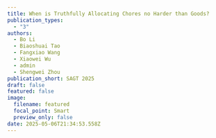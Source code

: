 ```yaml
---
title: When is Truthfully Allocating Chores no Harder than Goods?
publication_types:
  - "3"
authors:
  - Bo Li
  - Biaoshuai Tao
  - Fangxiao Wang
  - Xiaowei Wu
  - admin
  - Shengwei Zhou
publication_short: SAGT 2025
draft: false
featured: false
image:
  filename: featured
  focal_point: Smart
  preview_only: false
date: 2025-05-06T21:34:53.558Z
---
```

